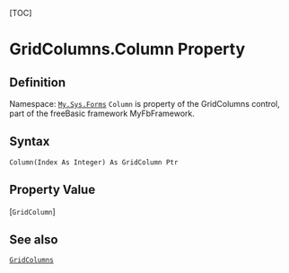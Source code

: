 [TOC]
# GridColumns.Column Property

## Definition
Namespace: [`My.Sys.Forms`](My.Sys.Forms.md)
`Column` is property of the GridColumns control, part of the freeBasic framework MyFbFramework.
## Syntax
```freeBasic
Column(Index As Integer) As GridColumn Ptr
```
## Property Value
[`GridColumn`]
## See also
[`GridColumns`](GridColumns.md)
